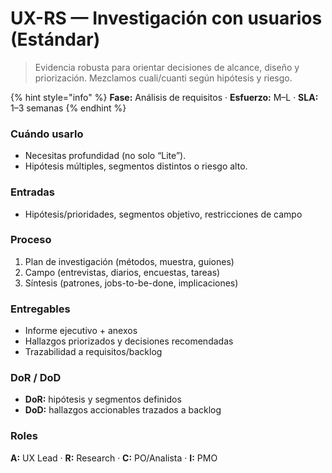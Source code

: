 # UX-RS — Investigación con usuarios (Estándar)

> Evidencia robusta para orientar decisiones de alcance, diseño y priorización. Mezclamos cuali/cuanti según hipótesis y riesgo.

{% hint style="info" %}
**Fase:** Análisis de requisitos · **Esfuerzo:** M–L · **SLA:** 1–3 semanas
{% endhint %}

### Cuándo usarlo

* Necesitas profundidad (no solo “Lite”).
* Hipótesis múltiples, segmentos distintos o riesgo alto.

### Entradas

* Hipótesis/prioridades, segmentos objetivo, restricciones de campo

### Proceso

1. Plan de investigación (métodos, muestra, guiones)
2. Campo (entrevistas, diarios, encuestas, tareas)
3. Síntesis (patrones, jobs-to-be-done, implicaciones)

### Entregables

* Informe ejecutivo + anexos
* Hallazgos priorizados y decisiones recomendadas
* Trazabilidad a requisitos/backlog

### DoR / DoD

* **DoR:** hipótesis y segmentos definidos
* **DoD:** hallazgos accionables trazados a backlog

### Roles

**A:** UX Lead · **R:** Research · **C:** PO/Analista · **I:** PMO
